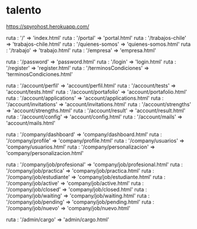 # talento

https://spyrohost.herokuapp.com/


ruta : '/' => 'index.html'
ruta : '/portal' => 'portal.html'
ruta : '/trabajos-chile' => 'trabajos-chile.html'
ruta : '/quienes-somos' => 'quienes-somos.html'
ruta : '/trabajo' => 'trabajo.html'
ruta : '/empresa' => 'empresa.html'

ruta : '/password' => 'password.html'
ruta : '/login' => 'login.html'
ruta : '/register' => 'register.html'
ruta : '/terminosCondiciones' => 'terminosCondiciones.html'

ruta : '/account/perfil' => 'account/perfil.html'
ruta : '/account/tests' => 'account/tests.html'
ruta : '/account/portafolio' => 'account/portafolio.html'
ruta : '/account/applications' => 'account/applications.html'
ruta : '/account/invitations' => 'account/invitations.html'
ruta : '/account/strengths' => 'account/strengths.html'
ruta : '/account/result' => 'account/result.html'
ruta : '/account/config' => 'account/config.html'
ruta : '/account/mails' => 'account/mails.html'

ruta : '/company/dashboard' => 'company/dashboard.html'
ruta : '/company/profile' => 'company/profile.html'
ruta : '/company/usuarios' => 'company/usuarios.html'
ruta : '/company/personalizacion' => 'company/personalizacion.html'

ruta : '/company/job/profesional' => 'company/job/profesional.html'
ruta : '/company/job/practica' => 'company/job/practica.html'
ruta : '/company/job/estudiante' => 'company/job/estudiante.html'
ruta : '/company/job/active' => 'company/job/active.html'
ruta : '/company/job/closed' => 'company/job/closed.html'
ruta : '/company/job/waiting' => 'company/job/waiting.html'
ruta : '/company/job/pending' => 'company/job/pending.html'
ruta : '/company/job/nuevo' => 'company/job/nuevo.html'

ruta : '/admin/cargo' => 'admin/cargo.html'